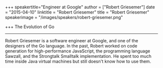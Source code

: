 +++
speakertitle="Engineer at Google"
author = ["Robert Griesemer"]
date = "2015-04-10"
linktitle = "Robert Griesemer"
title = "Robert Griesemer"
speakerimage = "/images/speakers/robert-griesemer.png"

+++
The Evolution of Go

---

Robert Griesemer is a software engineer at Google, and one of the designers of the Go language. In the past, Robert worked on code generation for high-performance JavaScript, the programming language Sawzall, and the Strongtalk Smalltalk implementation. He spent too much time inside Java virtual machines but still doesn't know how to use them.
